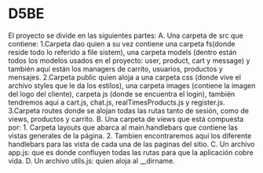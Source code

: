 # D5BE
El proyecto se divide en las siguientes partes:
A. Una carpeta de src que contiene:
   1.Carpeta dao quien a su vez contiene una carpeta fs(donde reside todo lo referido a file sistem), 
   una carpeta models (dentro están todos los modelos usados en el proyecto: user, product, cart y message)
   y también aquí están los managers de carrito, usuarios, productos y mensajes.
   2.Carpeta public quien aloja a una carpeta css (donde vive el archivo styles que le da los estilos),
   una carpeta images (contiene la imagen del logo del cliente), carpeta js (donde se encuentra el login), 
   también tendremos aquí a cart.js, chat.js, realTimesProducts.js y register.js.
   3.Carpeta routes donde se alojan todas las rutas tanto de sesión, como de views, productos y carrito.
B. Una carpeta de views que está compuesta por:
    1. Carpeta layouts que abarca al main.handlebars que contiene las vistas generales de la página.
     2. Tambien encontraremos aquí los diferente handlebars para las vista de cada una de las paginas del sitio.
C. Un archivo app.js: que es donde confluyen todas las rutas para que la aplicación cobre vida.
D. Un archivo utils.js: quien aloja al __dirname.
